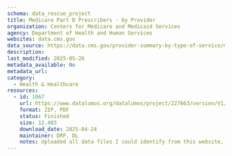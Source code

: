 ```yaml
---
schema: data_rescue_project 
title: Medicare Part D Prescribers - by Provider
organization: Centers for Medicare and Medicaid Services
agency: Department of Health and Human Services
websites: data.cms.gov
data_source: https://data.cms.gov/provider-summary-by-type-of-service/medicare-part-d-prescribers/medicare-part-d-prescribers-by-provider
description: 
last_modified: 2025-05-26
metadata_available: No
metadata_url: 
category:
  - Health & Healthcare 
resources:
  - id: 1067
    url: https://www.datalumos.org/datalumos/project/227663/version/V1/view
    format: ZIP, PDF
    status: Finished
    size: 12.483
    download_date: 2025-04-24
    maintainer: DRP, DL
    notes: Uploaded all data files I could identify from this website, a PDF of the homepage, and all the Related Datasets (https://data.cms.gov/provider-summary-by-type-of-service/medicare-part-d-prescribers/medicare-part-d-prescribers-by-provider) except for "Monthly Prescription Drug Plan Formulary and Pharmacy Network Information." This file is too large to deposit to Data Lumos, even as a ZIP. It needs to be better compressed using a different compression algorithm
---
```

